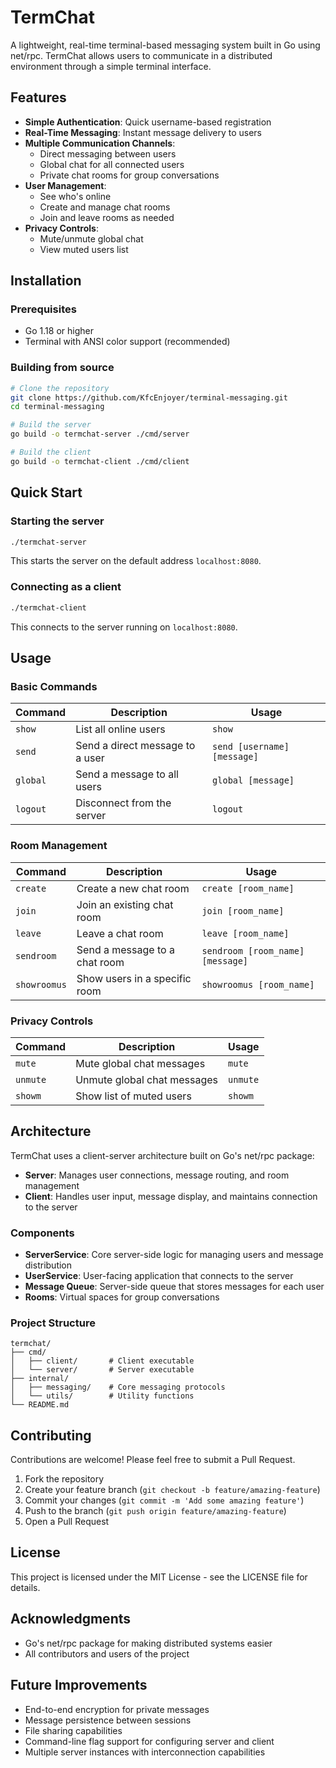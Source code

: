 # TermChat

A lightweight, real-time terminal-based messaging system built in Go using net/rpc. TermChat allows users to communicate in a distributed environment through a simple terminal interface.


## Features

- **Simple Authentication**: Quick username-based registration
- **Real-Time Messaging**: Instant message delivery to users
- **Multiple Communication Channels**:
  - Direct messaging between users
  - Global chat for all connected users
  - Private chat rooms for group conversations
- **User Management**:
  - See who's online
  - Create and manage chat rooms
  - Join and leave rooms as needed
- **Privacy Controls**:
  - Mute/unmute global chat
  - View muted users list

## Installation

### Prerequisites

- Go 1.18 or higher
- Terminal with ANSI color support (recommended)

### Building from source

```bash
# Clone the repository
git clone https://github.com/KfcEnjoyer/terminal-messaging.git
cd terminal-messaging

# Build the server
go build -o termchat-server ./cmd/server

# Build the client
go build -o termchat-client ./cmd/client
```

## Quick Start

### Starting the server

```bash
./termchat-server
```

This starts the server on the default address `localhost:8080`.


### Connecting as a client

```bash
./termchat-client
```

This connects to the server running on `localhost:8080`.


## Usage

### Basic Commands

| Command | Description | Usage |
|---------|-------------|-------|
| `show` | List all online users | `show` |
| `send` | Send a direct message to a user | `send [username] [message]` |
| `global` | Send a message to all users | `global [message]` |
| `logout` | Disconnect from the server | `logout` |

### Room Management

| Command | Description | Usage |
|---------|-------------|-------|
| `create` | Create a new chat room | `create [room_name]` |
| `join` | Join an existing chat room | `join [room_name]` |
| `leave` | Leave a chat room | `leave [room_name]` |
| `sendroom` | Send a message to a chat room | `sendroom [room_name] [message]` |
| `showroomus` | Show users in a specific room | `showroomus [room_name]` |

### Privacy Controls

| Command | Description | Usage |
|---------|-------------|-------|
| `mute` | Mute global chat messages | `mute` |
| `unmute` | Unmute global chat messages | `unmute` |
| `showm` | Show list of muted users | `showm` |

## Architecture

TermChat uses a client-server architecture built on Go's net/rpc package:

- **Server**: Manages user connections, message routing, and room management
- **Client**: Handles user input, message display, and maintains connection to the server

### Components

- **ServerService**: Core server-side logic for managing users and message distribution
- **UserService**: User-facing application that connects to the server
- **Message Queue**: Server-side queue that stores messages for each user
- **Rooms**: Virtual spaces for group conversations
  

### Project Structure

```
termchat/
├── cmd/
│   ├── client/       # Client executable
│   └── server/       # Server executable
├── internal/
│   ├── messaging/    # Core messaging protocols
│   └── utils/        # Utility functions
└── README.md
```

## Contributing

Contributions are welcome! Please feel free to submit a Pull Request.

1. Fork the repository
2. Create your feature branch (`git checkout -b feature/amazing-feature`)
3. Commit your changes (`git commit -m 'Add some amazing feature'`)
4. Push to the branch (`git push origin feature/amazing-feature`)
5. Open a Pull Request

## License

This project is licensed under the MIT License - see the LICENSE file for details.

## Acknowledgments

- Go's net/rpc package for making distributed systems easier
- All contributors and users of the project

## Future Improvements

- End-to-end encryption for private messages
- Message persistence between sessions
- File sharing capabilities
- Command-line flag support for configuring server and client
- Multiple server instances with interconnection capabilities
